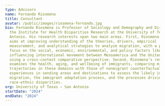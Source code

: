 ```yaml
---
type: Advisors
name: Fernando Riosmena
title: Consultant
avatar: /public/images/riosmena-fernando.jpg
bio: Fernando Riosmena is Professor of Sociology and Demography and Director of
  the Institute for Health Disparities Research at the University of Texas – San
  Antonio. His research interests span two main areas. First, Riosmena’s work
  aims at improving understanding of the theories, drivers, empirical
  measurement, and analytical strategies to analyze migration, with a particular
  focus on the social, economic, environmental, and policy factors likely
  influencing international movement between Mesoamerica and the United States
  using a cross-context comparative perspective. Second, Riosmena’s research
  examines the health, aging, and wellbeing of immigrants, comparing migrant
  trajectories in these domains with those of nonmigrant counterfactual
  experiences in sending areas and destinations to assess the likely impacts of
  migration, the immigrant adaptation process, and the processes driving
  race-ethnic disparities.
org: University of Texas – San Antonio
startDate: "2024"
endDate: "2024"
---
```

